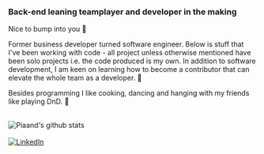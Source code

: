 ### Back-end leaning teamplayer and developer in the making 
<p>Nice to bump into you 👋 </p>
<p>Former business developer turned software engineer. Below is stuff that I've been working with code - all project unless otherwise mentioned have been solo projects i.e. the code produced is my own. In addition to software development, I am keen on learning how to become a contributor that can elevate the whole team as a developer. 🌱 </p>

Besides programming I like cooking, dancing and hanging with my friends like playing DnD. 🐉
<br></br>

![Piaand's github stats](https://github-readme-stats.vercel.app/api?username=piaand&show_icons=true&theme=vue&hide=stars)
<br><br>
<a href="https://www.linkedin.com/in/pia-andersin" target="_blank"><img src="https://img.shields.io/badge/LinkedIn-%230077B5.svg?&style=flat-square&logo=linkedin&logoColor=white" alt="LinkedIn"></a>
